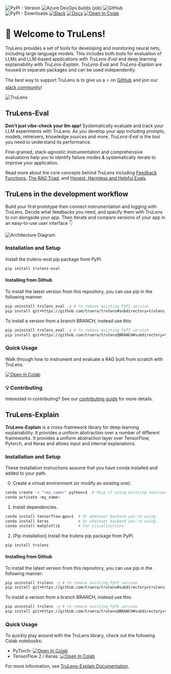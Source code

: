 <!---
start of trulens_eval/gh_top_intro.md
NOTE: This content is from trulens_eval/gh_top_intro.md and is merged into
README.md . If you are editing README.md, your changes will be overwritten.
-->

![PyPI - Version](https://img.shields.io/pypi/v/trulens_eval?label=trulens_eval&link=https%3A%2F%2Fpypi.org%2Fproject%2Ftrulens-eval%2F)
![Azure DevOps builds (job)](https://img.shields.io/azure-devops/build/truera/5a27f3d2-132d-40fc-9b0c-81abd1182f41/9)
![GitHub](https://img.shields.io/github/license/truera/trulens)
![PyPI - Downloads](https://img.shields.io/pypi/dm/trulens_eval)
[![Slack](https://img.shields.io/badge/slack-join-green?logo=slack)](https://communityinviter.com/apps/aiqualityforum/josh)
[![Docs](https://img.shields.io/badge/docs-trulens.org-blue)](https://www.trulens.org/trulens_eval/getting_started/)
[![Open In Colab](https://colab.research.google.com/assets/colab-badge.svg)](https://colab.research.google.com/github/truera/trulens/blob/releases/rc-trulens-eval-0.17.0/trulens_eval/examples/quickstart/colab/langchain_quickstart_colab.ipynb)

# 🦑 **Welcome to TruLens!**

TruLens provides a set of tools for developing and monitoring neural nets,
including large language models. This includes both tools for evaluation of LLMs
and LLM-based applications with _TruLens-Eval_ and deep learning explainability
with _TruLens-Explain_. _TruLens-Eval_ and _TruLens-Explain_ are housed in
separate packages and can be used independently.

The best way to support TruLens is to give us a ⭐ on
[GitHub](https://www.github.com/truera/trulens) and join our [slack
community](https://communityinviter.com/apps/aiqualityforum/josh)!

![TruLens](https://www.trulens.org/assets/images/Neural_Network_Explainability.png)

## TruLens-Eval

**Don't just vibe-check your llm app!** Systematically evaluate and track your
LLM experiments with TruLens. As you develop your app including prompts, models,
retreivers, knowledge sources and more, *TruLens-Eval* is the tool you need to
understand its performance.

Fine-grained, stack-agnostic instrumentation and comprehensive evaluations help
you to identify failure modes & systematically iterate to improve your
application.

Read more about the core concepts behind TruLens including [Feedback Functions](https://www.trulens.org/trulens_eval/getting_started/core_concepts/feedback_functions/), 
[The RAG Triad](https://www.trulens.org/trulens_eval/getting_started/core_concepts/rag_triad/),
and [Honest, Harmless and Helpful Evals](https://www.trulens.org/trulens_eval/getting_started/core_concepts/honest_harmless_helpful_evals/).

## TruLens in the development workflow

Build your first prototype then connect instrumentation and logging with
TruLens. Decide what feedbacks you need, and specify them with TruLens to run
alongside your app. Then iterate and compare versions of your app in an
easy-to-use user interface 👇

![Architecture
Diagram](https://www.trulens.org/assets/images/TruLens_Architecture.png)

### Installation and Setup

Install the trulens-eval pip package from PyPI.

```bash
pip install trulens-eval
```

#### Installing from Github

To install the latest version from this repository, you can use pip in the following manner:

```bash
pip uninstall trulens_eval -y # to remove existing PyPI version
pip install git+https://github.com/truera/trulens#subdirectory=trulens_eval
```

To install a version from a branch BRANCH, instead use this:

```bash
pip uninstall trulens_eval -y # to remove existing PyPI version
pip install git+https://github.com/truera/trulens@BRANCH#subdirectory=trulens_eval
```

### Quick Usage

Walk through how to instrument and evaluate a RAG built from scratch with
TruLens.

[![Open In
Colab](https://colab.research.google.com/assets/colab-badge.svg)](https://colab.research.google.com/github/truera/trulens/blob/main/trulens_eval/examples/quickstart/quickstart.ipynb)

### 💡 Contributing

Interested in contributing? See our [contributing
guide](https://www.trulens.org/trulens_eval/contributing/) for more details.

<!---
end of trulens_eval/gh_top_intro.md
-->


<!---
start of trulens_explain/gh_top_intro.md
NOTE: This content is from trulens_explain/gh_top_intro.md and is merged into
README.md . If you are editing README.md, your changes will be overwritten.
-->

## TruLens-Explain

**TruLens-Explain** is a cross-framework library for deep learning
explainability. It provides a uniform abstraction over a number of different
frameworks. It provides a uniform abstraction layer over TensorFlow, Pytorch,
and Keras and allows input and internal explanations.

### Installation and Setup

These installation instructions assume that you have conda installed and added
to your path.

0. Create a virtual environment (or modify an existing one).
```bash
conda create -n "<my_name>" python=3  # Skip if using existing environment.
conda activate <my_name>
```
 
1. Install dependencies.
```bash
conda install tensorflow-gpu=1  # Or whatever backend you're using.
conda install keras             # Or whatever backend you're using.
conda install matplotlib        # For visualizations.
```

2. [Pip installation] Install the trulens pip package from PyPI.
```bash
pip install trulens
```

#### Installing from Github

To install the latest version from this repository, you can use pip in the following manner:

```bash
pip uninstall trulens -y # to remove existing PyPI version
pip install git+https://github.com/truera/trulens#subdirectory=trulens_explain
```

To install a version from a branch BRANCH, instead use this:

```bash
pip uninstall trulens -y # to remove existing PyPI version
pip install git+https://github.com/truera/trulens@BRANCH#subdirectory=trulens_explain
```

### Quick Usage

To quickly play around with the TruLens library, check out the following Colab
notebooks:

* PyTorch: [![Open In
  Colab](https://colab.research.google.com/assets/colab-badge.svg)](https://colab.research.google.com/drive/1n77IGrPDO2XpeIVo_LQW0gY78enV-tY9?usp=sharing)
* TensorFlow 2 / Keras: [![Open In
  Colab](https://colab.research.google.com/assets/colab-badge.svg)](https://colab.research.google.com/drive/1f-ETsdlppODJGQCdMXG-jmGmfyWyW2VD?usp=sharing)

For more information, see [TruLens-Explain
Documentation](https://www.trulens.org/trulens_explain/getting_started/quickstart/).

<!---
end of trulens_explain/gh_top_intro.md
-->
